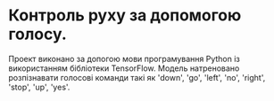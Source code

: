 # Контроль руху за допомогою голосу.

Проект виконано за допогою мови програмування Python із використанням бібліотеки TensorFlow.
Модель натреновано розпізнавати голосові команди такі як 'down', 'go', 'left', 'no', 'right', 'stop', 'up', 'yes'.
